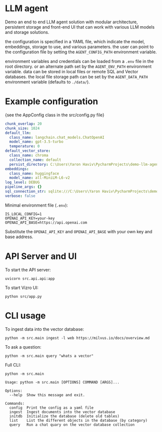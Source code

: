 # LLM agent

Demo an end to end LLM agent solution with modular architecture, persistent storage and front-end UI that can work with various LLM models and storage solutions.

the configuration is specified in a YAML file, which indicate the model, embeddings, storage to use, and various parameters. 
the user can point to the configuration file by setting the `AGENT_CONFIG_PATH` environment variable.

environment variables and credentials can be loaded from a `.env` file in the root directory. or an alternate path set by the `AGENT_ENV_PATH` environment variable.
data can be stored in local files or remote SQL and Vector databases. the local file storage path can be set by the `AGENT_DATA_PATH` environment variable (defaults to `./data/`).

# Example configuration

{see the AppConfig class in the src/config.py file}
```yaml
chunk_overlap: 20
chunk_size: 1024
default_llm:
  class_name: langchain.chat_models.ChatOpenAI
  model_name: gpt-3.5-turbo
  temperature: 0
default_vector_store:
  class_name: chroma
  collection_name: default
  persist_directory: C:\Users\Yaron Haviv\PycharmProjects\demo-llm-agent\data\chroma
embeddings:
  class_name: huggingface
  model_name: all-MiniLM-L6-v2
log_level: DEBUG
pipeline_args: {}
sql_connection_str: sqlite:///C:\Users\Yaron Haviv\PycharmProjects\demo-llm-agent\data/sql.db
verbose: false
```

Minimal environment file (`.env`):
```shell
IS_LOCAL_CONFIG=1
OPENAI_API_KEY=your-key
OPENAI_API_BASE=https://api.openai.com
```

Substitute the `OPENAI_API_KEY` and `OPENAI_API_BASE` with your own key and base address.


# API Server and UI

To start the API server:
```shell
uvicorn src.api.api:app
```

To start Vizro UI:
```shell
python src/app.py
```


# CLI usage

To ingest data into the vector database:
```shell
python -m src.main ingest -l web https://milvus.io/docs/overview.md
```

To ask a question:
```shell   
python -m src.main query "whats a vector" 
```


Full CLI:

```shell
python -m src.main

Usage: python -m src.main [OPTIONS] COMMAND [ARGS]...

Options:
  --help  Show this message and exit.

Commands:
  config  Print the config as a yaml file
  ingest  Ingest documents into the vector database
  initdb  Initialize the database (delete old tables)
  list    List the different objects in the database (by category)
  query   Run a chat quary on the vector database collection
```



